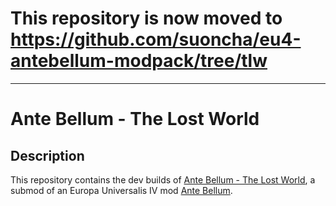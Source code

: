 # This repository is now moved to https://github.com/suoncha/eu4-antebellum-modpack/tree/tlw
---
# Ante Bellum - The Lost World

## Description

This repository contains the dev builds of [Ante Bellum - The Lost World](https://steamcommunity.com/sharedfiles/filedetails/?id=3058707890), a submod of an Europa Universalis IV mod [Ante Bellum](https://steamcommunity.com/workshop/filedetails/?id=1908400374).
